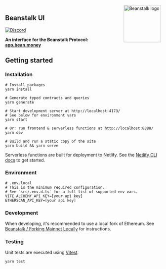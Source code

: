 <img src="src/img/tokens/bean-logo-circled.svg" alt="Beanstalk logo" align="right" width="120" />

## Beanstalk UI

[![Discord][discord-badge]][discord-url]

[discord-badge]: https://img.shields.io/discord/880413392916054098?label=Beanstalk
[discord-url]: https://discord.gg/profury

**An interface for the Beanstalk Protocol: [app.bean.money](https://app.bean.money)**

## Getting started

### Installation
```
# Install packages
yarn install

# Generate typed contracts and queries
yarn generate

# Start development server at http://localhost:4173/
# See below for environment vars
yarn start

# Or: run frontend & serverless functions at http://localhost:8888/
yarn dev

# Build and run a static copy of the site
yarn build && yarn serve
```

Serverless functions are built for deployment to Netlify. See the [Netlify CLI docs](https://docs.netlify.com/cli/get-started/) to get started.

### Environment
```
# .env.local
# This is the minimum required configuration. 
# See `src/.env.d.ts` for a full list of supported env vars.
VITE_ALCHEMY_API_KEY=[your api key]
ETHERSCAN_API_KEY=[your api key]
```

### Development

When developing, it's recommended to use a local fork of Ethereum. See [Beanstalk / Forking Mainnet Locally](https://github.com/BeanstalkFarms/Beanstalk#forking-mainnet-locally) for instructions.

### Testing

Unit tests are executed using [Vitest](https://vitest.dev/).

```
yarn test
```